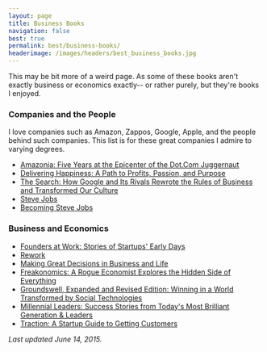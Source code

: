 ```yaml
---
layout: page
title: Business Books
navigation: false
best: true
permalink: best/business-books/
headerimage: /images/headers/best_business_books.jpg
---
```


This may be bit more of a weird page. As some of these books aren't exactly business or economics exactly-- or rather purely, but they're books I enjoyed.

### Companies and the People

I love companies such as Amazon, Zappos, Google, Apple, and the people behind such companies. This list is for these great companies I admire to varying degrees.

* [Amazonia: Five Years at the Epicenter of the Dot.Com Juggernaut](http://www.amazon.com/gp/product/B002YX0CNQ/ref=as_li_ss_tl?ie=UTF8&amp;tag=sunpech-20&amp;linkCode=as2&amp;camp=1789&amp;creative=390957&amp;creativeASIN=B002YX0CNQ)
* [Delivering Happiness: A Path to Profits, Passion, and Purpose](http://www.amazon.com/gp/product/0446563048/ref=as_li_ss_tl?ie=UTF8&amp;tag=sunpech-20&amp;linkCode=as2&amp;camp=1789&amp;creative=390957&amp;creativeASIN=0446563048)
* [The Search: How Google and Its Rivals Rewrote the Rules of Business and Transformed Our Culture](http://www.amazon.com/gp/product/1591841410/ref=as_li_ss_tl?ie=UTF8&amp;tag=sunpech-20&amp;linkCode=as2&amp;camp=1789&amp;creative=390957&amp;creativeASIN=1591841410)
* [Steve Jobs](http://www.amazon.com/gp/product/1451648537/ref=as_li_ss_tl?ie=UTF8&amp;tag=sunpech-20&amp;linkCode=as2&amp;camp=1789&amp;creative=390957&amp;creativeASIN=1451648537)
* [Becoming Steve Jobs](http://www.amazon.com/gp/product/0385347405/ref=as_li_tl?ie=UTF8&camp=1789&creative=390957&creativeASIN=0385347405&linkCode=as2&tag=sunpech-20&linkId=4GQYU4UF2Z4YQQNB)

### Business and Economics

* [Founders at Work: Stories of Startups' Early Days](http://www.amazon.com/gp/product/1430210788/ref=as_li_ss_tl?ie=UTF8&amp;tag=sunpech-20&amp;linkCode=as2&amp;camp=1789&amp;creative=390957&amp;creativeASIN=1430210788)
* [Rework](http://www.amazon.com/gp/product/0307463745/ref=as_li_ss_tl?ie=UTF8&amp;tag=sunpech-20&amp;linkCode=as2&amp;camp=1789&amp;creative=390957&amp;creativeASIN=0307463745)
* [Making Great Decisions in Business and Life](http://www.amazon.com/gp/product/0976854104/ref=as_li_ss_tl?ie=UTF8&amp;tag=sunpech-20&amp;linkCode=as2&amp;camp=1789&amp;creative=390957&amp;creativeASIN=0976854104)
* [Freakonomics: A Rogue Economist Explores the Hidden Side of Everything](http://www.amazon.com/gp/product/0060731338/ref=as_li_ss_tl?ie=UTF8&amp;tag=sunpech-20&amp;linkCode=as2&amp;camp=1789&amp;creative=390957&amp;creativeASIN=0060731338)
* [Groundswell, Expanded and Revised Edition: Winning in a World Transformed by Social Technologies](http://www.amazon.com/gp/product/1422161986/ref=as_li_ss_tl?ie=UTF8&amp;tag=sunpech-20&amp;linkCode=as2&amp;camp=1789&amp;creative=390957&amp;creativeASIN=1422161986)
* [Millennial Leaders: Success Stories from Today's Most Brilliant Generation &amp; Leaders](http://www.amazon.com/gp/product/0981454518/ref=as_li_ss_tl?ie=UTF8&amp;tag=sunpech-20&amp;linkCode=as2&amp;camp=1789&amp;creative=390957&amp;creativeASIN=0981454518)
* [Traction: A Startup Guide to Getting Customers](http://www.amazon.com/gp/product/0976339609/ref=as_li_tl?ie=UTF8&camp=1789&creative=390957&creativeASIN=0976339609&linkCode=as2&tag=sunpech-20&linkId=KWB2JWLH42SMSXTF)

*Last updated June 14, 2015.*
